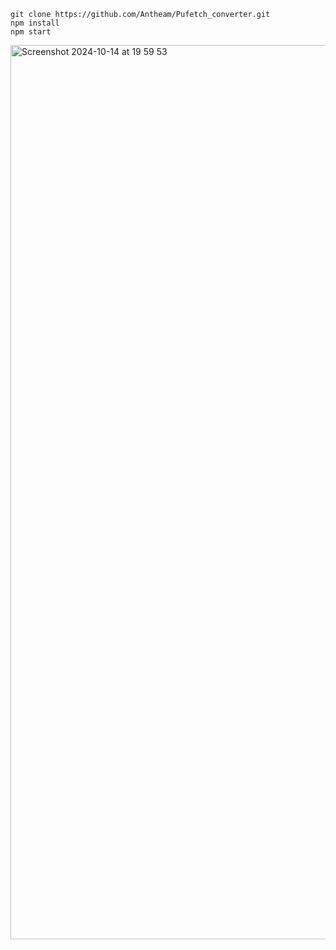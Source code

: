 ```
git clone https://github.com/Antheam/Pufetch_converter.git
npm install
npm start
```

 <img width="1431" alt="Screenshot 2024-10-14 at 19 59 53" src="https://github.com/user-attachments/assets/a1f2407d-2165-4f14-bf35-af358f8695f5">
